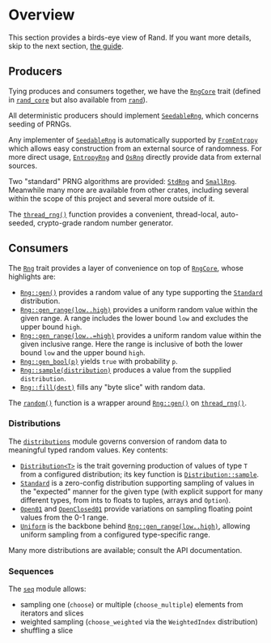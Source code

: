 # Overview

This section provides a birds-eye view of Rand. If you want more details,
skip to the next section, [the guide](guide.md).

## Producers

Tying produces and consumers together, we have the [`RngCore`] trait
(defined in [`rand_core`] but also available from [`rand`]).

All deterministic producers should implement [`SeedableRng`], which concerns
seeding of PRNGs.

Any implementer of [`SeedableRng`] is automatically supported by [`FromEntropy`]
which allows easy construction from an external source of randomness. For more
direct usage, [`EntropyRng`] and [`OsRng`] directly provide data from external
sources.

Two "standard" PRNG algorithms are provided: [`StdRng`] and [`SmallRng`].
Meanwhile many more are available from other crates, including several within
the scope of this project and several more outside of it.

The [`thread_rng()`] function provides a convenient, thread-local, auto-seeded,
crypto-grade random number generator.

## Consumers

The [`Rng`] trait provides a layer of convenience on top of [`RngCore`], whose
highlights are:

-   [`Rng::gen()`] provides a random value of any type supporting the [`Standard`] distribution.
-   [`Rng::gen_range(low..high)`] provides a uniform random value within the
    given range. A range includes the lower bound `low` and excludes the upper
    bound `high`.
-   [`Rng::gen_range(low..=high)`] provides a uniform random value within the
    given inclusive range. Here the range is inclusive of both the lower bound
    `low` and the upper bound `high`.
-   [`Rng::gen_bool(p)`] yields `true` with probability `p`.
-   [`Rng::sample(distribution)`] produces a value from the supplied `distribution`.
-   [`Rng::fill(dest)`] fills any "byte slice" with random data.

The [`random()`] function is a wrapper around [`Rng::gen()`] on [`thread_rng()`].

### Distributions

The [`distributions`] module governs conversion of random data to meaningful typed
random values. Key contents:

-   [`Distribution<T>`] is the trait governing production of values of type `T`
    from a configured distribution; its key function is [`Distribution::sample`].
-   [`Standard`] is a zero-config distribution supporting sampling of values in
    the "expected" manner for the given type (with explicit support for many
    different types, from ints to floats to tuples, arrays and `Option`).
-   [`Open01`] and [`OpenClosed01`] provide variations on sampling floating point
    values from the 0-1 range.
-   [`Uniform`] is the backbone behind [`Rng::gen_range(low..high)`], allowing uniform sampling
    from a configured type-specific range.

Many more distributions are available; consult the API documentation.

### Sequences

The [`seq`] module allows:

-   sampling one (`choose`) or multiple (`choose_multiple`) elements from iterators and slices
-   weighted sampling (`choose_weighted` via the `WeightedIndex` distribution)
-   shuffling a slice

[`prelude`]: ../rand/rand/prelude/index.html
[`distributions`]: ../rand/rand/distributions/index.html
[`Rng::gen_range(low..high)`]: ../rand/rand/trait.Rng.html#method.gen_range
[`Rng::gen_range(low..=high)`]: ../rand/rand/trait.Rng.html#method.gen_range
[`random()`]: ../rand/rand/fn.random.html
[`Rng::fill(dest)`]: ../rand/rand/trait.Rng.html#method.fill
[`Rng::gen_bool(p)`]: ../rand/rand/trait.Rng.html#method.gen_bool
[`Rng::gen()`]: ../rand/rand/trait.Rng.html#method.gen
[`Rng::shuffle`]: ../rand/rand/trait.Rng.html#method.shuffle
[`RngCore`]: ../rand/rand/trait.RngCore.html
[`Rng`]: ../rand/rand/trait.Rng.html
[`Rng::fill(dest)`]: ../rand/rand/trait.Rng.html#method.fill
[`Rng::sample(distribution)`]: ../rand/rand/trait.Rng.html#method.sample
[`SeedableRng`]: ../rand/rand/trait.SeedableRng.html
[`seq`]: ../rand/rand/seq/index.html
[`SmallRng`]: ../rand/rand/rngs/struct.SmallRng.html
[`StdRng`]: ../rand/rand/rngs/struct.StdRng.html
[`thread_rng()`]: ../rand/rand/fn.thread_rng.html
[`Standard`]: ../rand/rand/distributions/struct.Standard.html
[`Uniform`]: ../rand/rand/distributions/struct.Uniform.html
[`rand`]: https://crates.io/crates/rand
[`rand_core`]: https://crates.io/crates/rand_core
[`FromEntropy`]: ../rand/rand/trait.FromEntropy.html
[`EntropyRng`]: ../rand/rand/rngs/struct.EntropyRng.html
[`Distribution<T>`]: ../rand/rand/distributions/trait.Distribution.html
[`Distribution::sample`]: ../rand/rand/distributions/trait.Distribution.html#tymethod.sample
[`Open01`]: ../rand/rand/distributions/struct.Open01.html
[`OpenClosed01`]: ../rand/rand/distributions/struct.OpenClosed01.html
[`OsRng`]: ../rand/rand/rngs/struct.OsRng.html
